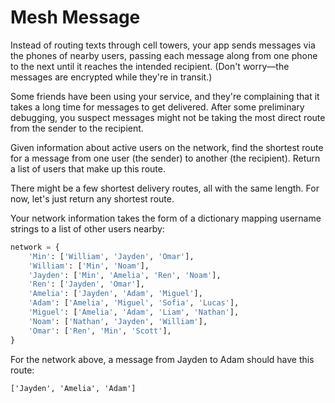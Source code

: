 # Mesh Message

Instead of routing texts through cell towers, your app sends messages via the phones of nearby users, passing each
message along from one phone to the next until it reaches the intended recipient. (Don't worry—the messages are
encrypted while they're in transit.)

Some friends have been using your service, and they're complaining that it takes a long time for messages to get
delivered. After some preliminary debugging, you suspect messages might not be taking the most direct route from the
sender to the recipient.

Given information about active users on the network, find the shortest route for a message from one user (the sender) to
another (the recipient). Return a list of users that make up this route.

There might be a few shortest delivery routes, all with the same length. For now, let's just return any shortest route.

Your network information takes the form of a dictionary mapping username strings to a list of other users nearby:

```python
network = {
    'Min': ['William', 'Jayden', 'Omar'],
    'William': ['Min', 'Noam'],
    'Jayden': ['Min', 'Amelia', 'Ren', 'Noam'],
    'Ren': ['Jayden', 'Omar'],
    'Amelia': ['Jayden', 'Adam', 'Miguel'],
    'Adam': ['Amelia', 'Miguel', 'Sofia', 'Lucas'],
    'Miguel': ['Amelia', 'Adam', 'Liam', 'Nathan'],
    'Noam': ['Nathan', 'Jayden', 'William'],
    'Omar': ['Ren', 'Min', 'Scott'],
}
```

For the network above, a message from Jayden to Adam should have this route:

```plain
['Jayden', 'Amelia', 'Adam']
```
